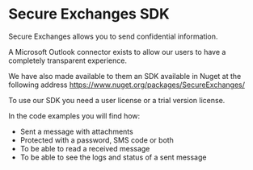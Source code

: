 # Secure Exchanges SDK

Secure Exchanges allows you to send confidential information.

A Microsoft Outlook connector exists to allow our users to have a completely transparent experience.

We have also made available to them an SDK available in Nuget at the following address https://www.nuget.org/packages/SecureExchanges/

To use our SDK you need a user license or a trial version license.

In the code examples you will find how:

- Sent a message with attachments
- Protected with a password, SMS code or both
- To be able to read a received message
- To be able to see the logs and status of a sent message
